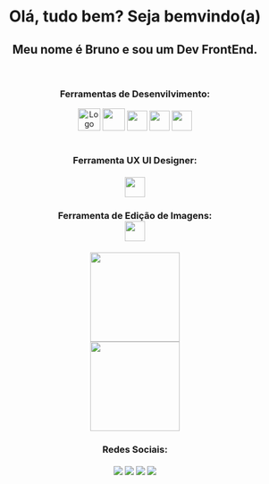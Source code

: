  <h1 align="center";font-family="Arial, Helvetica, sans-serif;">Olá, tudo bem? Seja bemvindo(a)</h1>
    <h2 align="center"; font-family="Arial, Helvetica, sans-serif;">Meu nome é <a style="text-decoration:none;" href="https://www.linkedin.com/in/brunodyegoweb" target="_blank">Bruno</a> e sou um  Dev FrontEnd.</h2><br>
    <div align="center">
    <h3>Ferramentas de Desenvilvimento:</h3>
        <img alt="Logo HTML5" style="height:40px; width:40px;"src="https://cdn.jsdelivr.net/gh/devicons/devicon/icons/html5/html5-original-wordmark.svg" />
        <img style="height:40px; width:40px;"src="https://cdn.jsdelivr.net/gh/devicons/devicon/icons/css3/css3-original-wordmark.svg" />
        <img style="height:36px; width:36px;"src="https://cdn.jsdelivr.net/gh/devicons/devicon/icons/javascript/javascript-original.svg" />
        <img style="height:36px; width:36px;"src="https://cdn.jsdelivr.net/gh/devicons/devicon/icons/sass/sass-original.svg" />
        <img style="height:36px; width:36px;"src="https://cdn.jsdelivr.net/gh/devicons/devicon/icons/less/less-plain-wordmark.svg" />     
        </div><br>
    <h3 align="center"; >Ferramenta UX UI Designer:<br><br>
        <img style="height:36px; width:36px;"src="https://cdn.jsdelivr.net/gh/devicons/devicon/icons/xd/xd-line.svg" />
    <h3 align="center">Ferramenta de Edição de Imagens: <br> 
        <img style="height:36px; width:36px;"src="https://cdn.jsdelivr.net/gh/devicons/devicon/icons/photoshop/photoshop-line.svg" /><br><br> 
        <div align="center;">
        <a href="github.com/brunodyegoweb">
           <img height="160em" src="https://github-readme-stats.vercel.app/api?username=brunodyegoweb&count_private=true&include_all_commits=true&show_icons=true&theme=dracula&hide_border=false&show_owner=true"/>
        </a>
      </div>
      <div align="center">
      <img height="160em" src="https://github-readme-stats.vercel.app/api/top-langs/?username=brunodyegoweb&theme=dracula&hide_border=false&&layout=compact"/>
      </div>
      <h3 align="center">Redes Sociais:
        <br>
      <div align="center"><br>
        <a href="https://www.youtube.com/channel/UCES_yPOvV0HiM1DdrIr0lpQ" target="_blank"><img src="https://img.shields.io/badge/YouTube-FF0000?style=for-the-badge&logo=youtube&logoColor=white" target="_blank"></a>
        <a href="https://www.linkedin.com/in/nilson-rodrigues-73582722b/" target="_blank"><img src="https://img.shields.io/badge/-LinkedIn-%230077B5?style=for-the-badge&logo=linkedin&logoColor=white" target="_blank"></a>
        <a href="https://www.instagram.com/brunodyegoweb/" target="_blank"><img src="https://img.shields.io/badge/-Instagram-%23E4405F?style=for-the-badge&logo=instagram&logoColor=white" target="_blank"></a> 
        <a href="https://www.facebook.com/bruno.dyego.94"><img src="https://img.shields.io/badge/-Facebook-%230077B5?style=for-the-badge&logo=facebook&logoColor=white" target="_blank"></a>
      </div>
      <br> <br>
